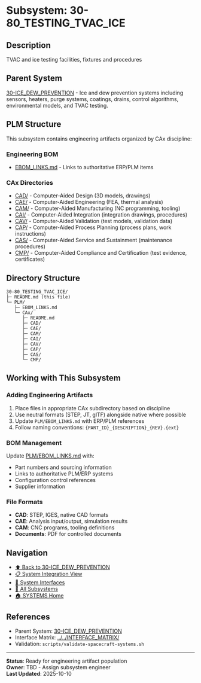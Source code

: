 # Subsystem: 30-80_TESTING_TVAC_ICE

## Description

TVAC and ice testing facilities, fixtures and procedures

## Parent System

[30-ICE_DEW_PREVENTION](../../) - Ice and dew prevention systems including sensors, heaters, purge systems, coatings, drains, control algorithms, environmental models, and TVAC testing.

## PLM Structure

This subsystem contains engineering artifacts organized by CAx discipline:

### Engineering BOM
- [EBOM_LINKS.md](./PLM/EBOM_LINKS.md) - Links to authoritative ERP/PLM items

### CAx Directories

- [CAD/](./PLM/CAx/CAD/) - Computer-Aided Design (3D models, drawings)
- [CAE/](./PLM/CAx/CAE/) - Computer-Aided Engineering (FEA, thermal analysis)
- [CAM/](./PLM/CAx/CAM/) - Computer-Aided Manufacturing (NC programming, tooling)
- [CAI/](./PLM/CAx/CAI/) - Computer-Aided Integration (integration drawings, procedures)
- [CAV/](./PLM/CAx/CAV/) - Computer-Aided Validation (test models, validation data)
- [CAP/](./PLM/CAx/CAP/) - Computer-Aided Process Planning (process plans, work instructions)
- [CAS/](./PLM/CAx/CAS/) - Computer-Aided Service and Sustainment (maintenance procedures)
- [CMP/](./PLM/CAx/CMP/) - Computer-Aided Compliance and Certification (test evidence, certificates)

## Directory Structure

```
30-80_TESTING_TVAC_ICE/
├─ README.md (this file)
└─ PLM/
   ├─ EBOM_LINKS.md
   └─ CAx/
      ├─ README.md
      ├─ CAD/
      ├─ CAE/
      ├─ CAM/
      ├─ CAI/
      ├─ CAV/
      ├─ CAP/
      ├─ CAS/
      └─ CMP/
```

## Working with This Subsystem

### Adding Engineering Artifacts
1. Place files in appropriate CAx subdirectory based on discipline
2. Use neutral formats (STEP, JT, glTF) alongside native where possible
3. Update `PLM/EBOM_LINKS.md` with ERP/PLM references
4. Follow naming conventions: `{PART_ID}_{DESCRIPTION}_{REV}.{ext}`

### BOM Management
Update [PLM/EBOM_LINKS.md](./PLM/EBOM_LINKS.md) with:
- Part numbers and sourcing information
- Links to authoritative PLM/ERP systems
- Configuration control references
- Supplier information

### File Formats
- **CAD**: STEP, IGES, native CAD formats
- **CAE**: Analysis input/output, simulation results
- **CAM**: CNC programs, tooling definitions
- **Documents**: PDF for controlled documents

## Navigation

- [⬆️ Back to 30-ICE_DEW_PREVENTION](../../)
- [📋 System Integration View](../../INTEGRATION_VIEW.md)
- [🔗 System Interfaces](../../INTERFACE_MATRIX/)
- [📂 All Subsystems](../)
- [🏠 SYSTEMS Home](../../../)

## References

- Parent System: [30-ICE_DEW_PREVENTION](../../README.md)
- Interface Matrix: [../../INTERFACE_MATRIX/](../../INTERFACE_MATRIX/)
- Validation: `scripts/validate-spacecraft-systems.sh`

---

**Status**: Ready for engineering artifact population  
**Owner**: TBD - Assign subsystem engineer  
**Last Updated**: 2025-10-10
